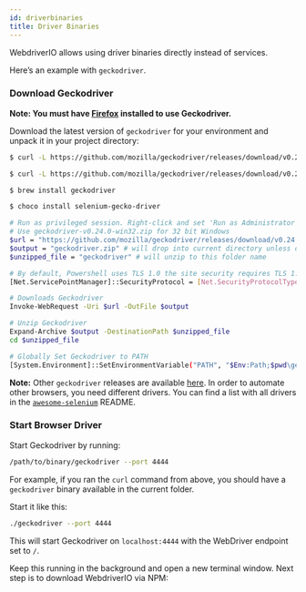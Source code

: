```yaml
---
id: driverbinaries
title: Driver Binaries
---
```


WebdriverIO allows using driver binaries directly instead of services.

Here’s an example with `geckodriver`.

### Download Geckodriver

**Note: You must have [Firefox](https://www.mozilla.org/en-US/firefox/new/) installed to use Geckodriver.**

Download the latest version of `geckodriver` for your environment and unpack it in your project directory:

<!--DOCUSAURUS_CODE_TABS-->
<!--Linux (64 bit)-->
```sh
$ curl -L https://github.com/mozilla/geckodriver/releases/download/v0.24.0/geckodriver-v0.24.0-linux64.tar.gz | tar xz
```
<!--MacOS (curl)-->
```sh
$ curl -L https://github.com/mozilla/geckodriver/releases/download/v0.24.0/geckodriver-v0.24.0-macos.tar.gz | tar xz
```
<!--MacOS (brew)-->
```sh
$ brew install geckodriver
```
<!--Windows (64 bit / Chocolatey)-->
```sh
$ choco install selenium-gecko-driver
```
<!--Windows (64 bit / Powershell)-->
```sh
# Run as privileged session. Right-click and set 'Run as Administrator'
# Use geckodriver-v0.24.0-win32.zip for 32 bit Windows
$url = "https://github.com/mozilla/geckodriver/releases/download/v0.24.0/geckodriver-v0.24.0-win64.zip"
$output = "geckodriver.zip" # will drop into current directory unless defined otherwise
$unzipped_file = "geckodriver" # will unzip to this folder name

# By default, Powershell uses TLS 1.0 the site security requires TLS 1.2
[Net.ServicePointManager]::SecurityProtocol = [Net.SecurityProtocolType]::Tls12

# Downloads Geckodriver
Invoke-WebRequest -Uri $url -OutFile $output

# Unzip Geckodriver
Expand-Archive $output -DestinationPath $unzipped_file
cd $unzipped_file

# Globally Set Geckodriver to PATH
[System.Environment]::SetEnvironmentVariable("PATH", "$Env:Path;$pwd\geckodriver.exe", [System.EnvironmentVariableTarget]::Machine)
```
<!--END_DOCUSAURUS_CODE_TABS-->

**Note:** Other `geckodriver` releases are available [here](https://github.com/mozilla/geckodriver/releases). In order to automate other browsers, you need different drivers. You can find a list with all drivers in the [`awesome-selenium`](https://github.com/christian-bromann/awesome-selenium#driver) README.

### Start Browser Driver

Start Geckodriver by running:

```sh
/path/to/binary/geckodriver --port 4444
```

For example, if you ran the `curl` command from above, you should have a `geckodriver` binary available in the current folder.

Start it like this:


```sh
./geckodriver --port 4444
```

This will start Geckodriver on `localhost:4444` with the WebDriver endpoint set to `/`.

Keep this running in the background and open a new terminal window. Next step is to download WebdriverIO via NPM:
